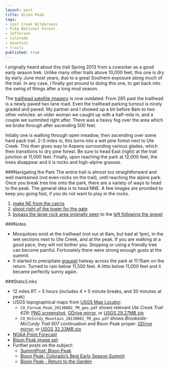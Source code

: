 ```yaml
---
layout: post
title: Bison Peak
tags:
- Lost Creek Wilderness
- Pike National Forest
- Jefferson
- Colorado
- mountain
- trails
published: true
---
```

I orignally heard about this trail Spring 2013 from a coworker as a good early season trek.
Unlike many other trails above 10,000 feet, this one is dry by early June most years,
due to a great Southern exposure along much of the trail.
In any case, I finally got around to doing this one, to get back into the swing of things
after a long mud season.

The
[trailhead satellite imagery](https://www.google.com/maps/@39.1980679,-105.5533043,97m/data=!3m1!1e3)
is now outdated. From 285 past the trailhead is a newly paved two lane road.
Even the trailhead parking turnout is nicely graded and paved. My partner and I showed up
a bit before 8am to two other vehicles: an older woman we caught up with a half-mile in,
and a couple we summited right after.
There was a heavy fog over the area which we broke through after ascending 500 feet.

Intially one is walking through open meadow, then ascending over some hard pack trail.
2-3 miles in, this turns into a wet pine forest next to Ute Creek. This then gives way to
Aspens surrounding various glades, which then transitions to dry pine forest.
Be sure to head East (right) at the trail junction at 11,000 feet. Finally, upon
reaching the park at 12,000 feet, the trees disappear and it is rocks and high-alpine grasses.


###Navigating the Park
The entire trail is almost too straightforward and well maintained (not even rocks on the trail),
until reaching the alpine park.
Once you break tree line onto the park, there are a variety of ways to head to the peak.
The general idea is to head NNE. A few images are provided to keep you going fast,
if you do not want to play in the rocks.

1. [make NE from the cairns](https://www.dropbox.com/s/0wd5tkmua7bdmfw/2014-07-13%2011.25.46.jpg)
2. [shoot right of the tower for the gate](https://www.dropbox.com/s/nfc96l5hfkwshbk/2014-07-13%2011.23.36.jpg)
3. [bypass the large rock area orignally seen](https://www.dropbox.com/s/p5u57btdi3e2s8e/2014-07-13%2011.18.13.jpg)
to the [left following the gravel](https://www.dropbox.com/s/7u52inffpbei3m9/2014-07-13%2011.18.17.jpg)


###Notes
- Mosquitoes exist at the trailhead (not out at 8am, but bad at 1pm),
in the wet sections next to Ute Creek, and at the peak.
If you are walking at a good pace, they will not bother you.
Stopping or using a friendly tree can become painful.
Fortunately there were strong enough gusts at the summit.
- It started to precipitate [graupel](http://en.wikipedia.org/wiki/Graupel) halway across
the park at 11:15am on the return. Turned to rain below 11,500 feet. A little below
11,000 feet and it became perfectly sunny again.


###Stats/Links
- 12 miles RT ~ 5 hours (includes 4 * 5 minute breaks, and 30 minutes at peak)
- USGS topographical maps from
[USGS Map Locator](http://store.usgs.gov/b2c_usgs/usgs/maplocator/(xcm=r3standardpitrex_prd&layout=6_1_61_90&uiarea=2&ctype=areaDetails&carea=0000000009)/.do):
    - `CO_Farnum_Peak_20130802_TM_geo.pdf` shows relevant _Ute Creek Trail 629_:
    [PNG screenshot](https://drive.google.com/file/d/0B0yT30uCaFvvLXZwNWFSU2o2Mkk/edit?usp=sharing),
    [GDrive mirror](https://drive.google.com/file/d/0B0yT30uCaFvvNmZJNzdvZWFibEU/edit?usp=sharing),
    or [USGS 29.27MB zip](http://ims.er.usgs.gov/gda_services/download?item_id=5958912)
    - `CO_McCurdy_Mountain_20130802_TM_geo.pdf` shows _Brookside-McCurdy Trail 607_ continuation and Bison Peak proper:
    [GDrive mirror](https://drive.google.com/file/d/0B0yT30uCaFvvbXFIM0JpLWdtSjg/edit?usp=sharing),
    or [USGS 32.23MB zip](http://ims.er.usgs.gov/gda_services/download?item_id=5958940)
- [NOAA Point Forecast](http://forecast.weather.gov/MapClick.php?lat=39.2384473&lon=-105.4978593)
- [Bison Peak image set](https://www.dropbox.com/sc/7i4f5pbiwbngzh4/AAAsCIazhkhVRtLsgbq9t9EWa)
- Further posts on the subject:
    - [SummitPost: Bison Peak](http://www.summitpost.org/bison-peak/151572)
    - [Bison Peak: Colorado’s Best Early Season Summit](http://www.elevationoutdoors.com/blogs/colorado-mountain-air/bison-peak-colorados-best-early-season-summit/)
    - [Bison Peak - Return to the Garden](http://www.14ers.com/php14ers/tripreport.php?trip=11460)

